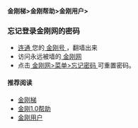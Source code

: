 #### 金刚梯>金刚帮助>金刚用户>
### 忘记登录金刚网的密码

- [ 连通 ](https://github.com/a2zitpro/web/blob/master/usageofkkid.md)您的[ 金刚号 ](https://github.com/a2zitpro/web/blob/master/kkid.md)，翻墙出来
- 访问永远被墙的[ 金刚网 ](https://github.com/a2zitpro/web/blob/master/kksitecn.md)
- 点击[ 金刚网>菜单>忘记密码 ](https://www.atozitpro.net/zh/password-reset/)可重置密码。

#### 推荐阅读
- [金刚梯](https://github.com/a2zitpro/web/blob/master/dlb.md)
- [金刚1.0帮助](https://github.com/a2zitpro/web/blob/master/list_helpkkvpn1.0.md)
- [金刚用户](https://github.com/a2zitpro/web/blob/master/list_kkuser.md)
